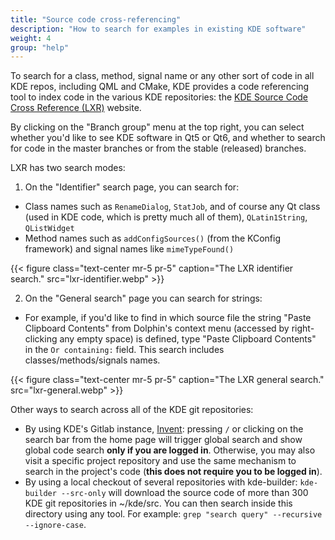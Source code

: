 ```yaml
---
title: "Source code cross-referencing"
description: "How to search for examples in existing KDE software"
weight: 4
group: "help"
---
```


To search for a class, method, signal name or any other sort of code in all KDE repos, including QML and CMake, KDE provides a code referencing tool to index code in the various KDE repositories: the [KDE Source Code Cross Reference (LXR)](https://lxr.kde.org/) website.

By clicking on the "Branch group" menu at the top right, you can select whether you'd like to see KDE software in Qt5 or Qt6, and whether to search for code in the master branches or from the stable (released) branches.

LXR has two search modes:

1. On the "Identifier" search page, you can search for:
  * Class names such as `RenameDialog`, `StatJob`, and of course any Qt class (used in KDE code, which is pretty much all of them), `QLatin1String`, `QListWidget`
  * Method names such as `addConfigSources()` (from the KConfig framework) and signal names like `mimeTypeFound()`

{{< figure class="text-center mr-5 pr-5" caption="The LXR identifier search." src="lxr-identifier.webp" >}}

2. On the "General search" page you can search for strings:
  * For example, if you'd like to find in which source file the string "Paste Clipboard Contents" from Dolphin's context menu (accessed by right-clicking any empty space) is defined, type "Paste Clipboard Contents" in the `Or containing:` field. This search includes classes/methods/signals names.

{{< figure class="text-center mr-5 pr-5" caption="The LXR general search." src="lxr-general.webp" >}}

Other ways to search across all of the KDE git repositories:

* By using KDE's Gitlab instance, [Invent](https://invent.kde.org): pressing `/` or clicking on the search bar from the home page will trigger global search and show global code search **only if you are logged in**. Otherwise, you may also visit a specific project repository and use the same mechanism to search in the project's code (**this does not require you to be logged in**).
* By using a local checkout of several repositories with kde-builder: `kde-builder --src-only` will download the source code of more than 300 KDE git 
  repositories in ~/kde/src. You can then search inside this directory using any tool. For example: `grep "search query" --recursive --ignore-case`.
